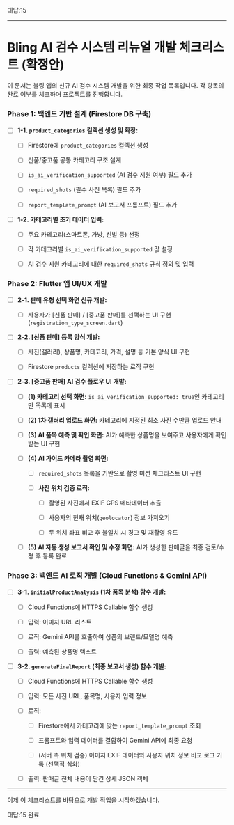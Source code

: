 대답:15


---

# **Bling AI 검수 시스템 리뉴얼 개발 체크리스트 (확정안)**

이 문서는 블링 앱의 신규 AI 검수 시스템 개발을 위한 최종 작업 목록입니다. 각 항목의 완료 여부를 체크하며 프로젝트를 진행합니다.

### **Phase 1: 백엔드 기반 설계 (Firestore DB 구축)**

- [ ] **1-1. `product_categories` 컬렉션 생성 및 확장:**
    
    - [ ] Firestore에 `product_categories` 컬렉션 생성
        
    - [ ] 신품/중고품 공통 카테고리 구조 설계
        
    - [ ] `is_ai_verification_supported` (AI 검수 지원 여부) 필드 추가
        
    - [ ] `required_shots` (필수 사진 목록) 필드 추가
        
    - [ ] `report_template_prompt` (AI 보고서 프롬프트) 필드 추가
        
- [ ] **1-2. 카테고리별 초기 데이터 입력:**
    
    - [ ] 주요 카테고리(스마트폰, 가방, 신발 등) 선정
        
    - [ ] 각 카테고리별 `is_ai_verification_supported` 값 설정
        
    - [ ] AI 검수 지원 카테고리에 대한 `required_shots` 규칙 정의 및 입력
        

### **Phase 2: Flutter 앱 UI/UX 개발**

- [ ] **2-1. 판매 유형 선택 화면 신규 개발:**
    
    - [ ] 사용자가 [신품 판매] / [중고품 판매]를 선택하는 UI 구현 (`registration_type_screen.dart`)
        
- [ ] **2-2. [신품 판매] 등록 양식 개발:**
    
    - [ ] 사진(갤러리), 상품명, 카테고리, 가격, 설명 등 기본 양식 UI 구현
        
    - [ ] Firestore `products` 컬렉션에 저장하는 로직 구현
        
- [ ] **2-3. [중고품 판매] AI 검수 플로우 UI 개발:**
    
    - [ ] **(1) 카테고리 선택 화면:** `is_ai_verification_supported: true`인 카테고리만 목록에 표시
        
    - [ ] **(2) 1차 갤러리 업로드 화면:** 카테고리에 지정된 최소 사진 수만큼 업로드 안내
        
    - [ ] **(3) AI 품목 예측 및 확인 화면:** AI가 예측한 상품명을 보여주고 사용자에게 확인받는 UI 구현
        
    - [ ] **(4) AI 가이드 카메라 촬영 화면:**
        
        - [ ] `required_shots` 목록을 기반으로 촬영 미션 체크리스트 UI 구현
            
        - [ ] **사진 위치 검증 로직:**
            
            - [ ] 촬영된 사진에서 EXIF GPS 메타데이터 추출
                
            - [ ] 사용자의 현재 위치(`geolocator`) 정보 가져오기
                
            - [ ] 두 위치 좌표 비교 후 불일치 시 경고 및 재촬영 유도
                
    - [ ] **(5) AI 자동 생성 보고서 확인 및 수정 화면:** AI가 생성한 판매글을 최종 검토/수정 후 등록 완료
        

### **Phase 3: 백엔드 AI 로직 개발 (Cloud Functions & Gemini API)**

- [ ] **3-1. `initialProductAnalysis` (1차 품목 분석) 함수 개발:**
    
    - [ ] Cloud Functions에 HTTPS Callable 함수 생성
        
    - [ ] 입력: 이미지 URL 리스트
        
    - [ ] 로직: Gemini API를 호출하여 상품의 브랜드/모델명 예측
        
    - [ ] 출력: 예측된 상품명 텍스트
        
- [ ] **3-2. `generateFinalReport` (최종 보고서 생성) 함수 개발:**
    
    - [ ] Cloud Functions에 HTTPS Callable 함수 생성
        
    - [ ] 입력: 모든 사진 URL, 품목명, 사용자 입력 정보
        
    - [ ] 로직:
        
        - [ ] Firestore에서 카테고리에 맞는 `report_template_prompt` 조회
            
        - [ ] 프롬프트와 입력 데이터를 결합하여 Gemini API에 최종 요청
            
        - [ ] (서버 측 위치 검증) 이미지 EXIF 데이터와 사용자 위치 정보 비교 로그 기록 (선택적 심화)
            
    - [ ] 출력: 판매글 전체 내용이 담긴 상세 JSON 객체
        

---

이제 이 체크리스트를 바탕으로 개발 작업을 시작하겠습니다.

대답:15 완료